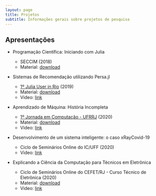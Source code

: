 ```yaml
---
layout: page
title: Projetos
subtitle: Informações gerais sobre projetos de pesquisa
---
```


## Apresentações
- Programação Científica: Iniciando com Julia
  - SECCIM (2018)
  - Material: [download](https://bit.ly/3b3Nxoq)

- Sistemas de Recomendação utilizando Persa.jl
  - [1º Julia User in Rio](https://jugrio.github.io/) (2019)
  - Material: [download](https://bit.ly/2yXeZpP)
  - Video: [link](https://www.youtube.com/watch?v=NS_Ax5dFuKQ)

- Aprendizado de Máquina: História Incompleta
  - [1º Jornada em Computação - UFRRJ](https://www.youtube.com/playlist?list=PLuinRU-qz_hf-ovyBNR7V7DNdk44O1mtf) (2020)
  - Material: [download](https://bit.ly/2Y73hlo)
  - Video: [link](https://youtu.be/fTLvc4ImjXc?t=5010)

- Desenvolvimento de um sistema inteligente: o caso xRayCovid-19
  - Ciclo de Seminários Online do IC/UFF (2020)
  - Video: [link](https://www.youtube.com/watch?v=0AbGrwFdgx0)
  
- Explicando a Ciência da Computação para Técnicos em Eletrônica
  - Ciclo de Seminários Online do CEFET/RJ - Curso Técnico de Eletrônica (2020)
  - Material: [download](https://bit.ly/2XcrmaD)
  - Video: [link](https://www.youtube.com/watch?v=KidJn1GApQc)
